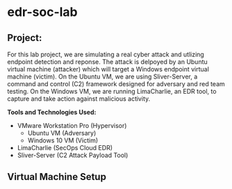 # edr-soc-lab

## Project: 
For this lab project, we are simulating a real cyber attack and utlizing endpoint detection and reponse. The attack is delpoyed by an Ubuntu virtual machine (attacker) which will target a Windows endpoint virtual machine (victim). On the Ubuntu VM, we are using Sliver-Server, a command and control (C2) framework designed for adversary and red team testing. On the Windows VM, we are running LimaCharlie, an EDR tool, to capture and take action against malicious activity.



**Tools and Technologies Used:**

- VMware Workstation Pro (Hypervisor)
    - Ubuntu VM (Adversary)
    - Windows 10 VM (Victim)
- LimaCharlie (SecOps Cloud EDR)
- Sliver-Server (C2 Attack Payload Tool)



## Virtual Machine Setup
